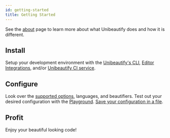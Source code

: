 ```yaml
---
id: getting-started
title: Getting Started
---
```


See the [about](about.md) page to learn more about what Unibeautify does and how it is different.

## Install

Setup your development environment with the [Unibeautify's CLI](cli.md), [Editor Integrations](editors.md), and/or [Unibeautify CI service](ci.md).

## Configure

Look over the [supported options](options.md), languages, and beautifiers.
Test out your desired configuration with the [Playground](https://playground.unibeautify.com).
[Save your configuration in a file](config-file.md).

## Profit

Enjoy your beautiful looking code!
